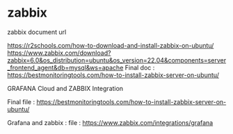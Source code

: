 # zabbix
zabbix document url

https://r2schools.com/how-to-download-and-install-zabbix-on-ubuntu/
https://www.zabbix.com/download?zabbix=6.0&os_distribution=ubuntu&os_version=22.04&components=server_frontend_agent&db=mysql&ws=apache
Final doc : https://bestmonitoringtools.com/how-to-install-zabbix-server-on-ubuntu/

GRAFANA Cloud and ZABBIX Integration

Final file : https://bestmonitoringtools.com/how-to-install-zabbix-server-on-ubuntu/

Grafana and zabbix : file : https://www.zabbix.com/integrations/grafana
